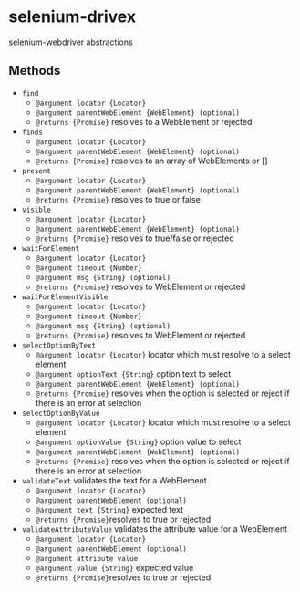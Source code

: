 # selenium-drivex
selenium-webdriver abstractions

## Methods

* `find`
  * `@argument locator {Locator}`
  * `@argument parentWebElement {WebElement} (optional)`
  * `@returns {Promise}` resolves to a WebElement or rejected
* `finds`
  * `@argument locator {Locator}`
  * `@argument parentWebElement {WebElement} (optional)`
  * `@returns {Promise}` resolves to an array of WebElements or []
* `present`
  * `@argument locator {Locator}`
  * `@argument parentWebElement {WebElement} (optional)`
  * `@returns {Promise}` resolves to true or false
* `visible`
  * `@argument locator {Locator}`
  * `@argument parentWebElement {WebElement} (optional)`
  * `@returns {Promise}` resolves to true/false or rejected
* `waitForElement`
  * `@argument locator {Locator}`
  * `@argument timeout {Number}`
  * `@argument msg {String} (optional)`
  * `@returns {Promise}` resolves to WebElement or rejected
* `waitForElementVisible`
  * `@argument locator {Locator}`
  * `@argument timeout {Number}`
  * `@argument msg {String} (optional)`
  * `@returns {Promise}` resolves to WebElement or rejected
* `selectOptionByText`
  * `@argument locator {Locator}` locator which must resolve to a select element
  * `@argument optionText {String}` option text to select
  * `@argument parentWebElement {WebElement} (optional)`
  * `@returns {Promise}` resolves when the option is selected or reject if there is an error at selection
* `selectOptionByValue`
  * `@argument locator {Locator}` locator which must resolve to a select element
  * `@argument optionValue {String}` option value to select
  * `@argument parentWebElement {WebElement} (optional)`
  * `@returns {Promise}` resolves when the option is selected or reject if there is an error at selection
* `validateText` validates the text for a WebElement
  * `@argument locator {Locator}`
  * `@argument parentWebElement (optional)`
  * `@argument text {String}` expected text
  * `@returns {Promise}`resolves to true or rejected
* `validateAttributeValue` validates the attribute value for a WebElement
  * `@argument locator {Locator}`
  * `@argument parentWebElement (optional)`
  * `@argument attribute value`
  * `@argument value {String}` expected value
  * `@returns {Promise}`resolves to true or rejected
